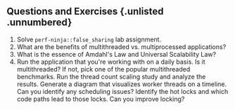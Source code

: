 ## Questions and Exercises {.unlisted .unnumbered}

1. Solve `perf-ninja::false_sharing` lab assignment.
2. What are the benefits of multithreaded vs. multiprocessed applications?
3. What is the essence of Amdahl's Law and Universal Scalability Law?
4. Run the application that you're working with on a daily basis. Is it multithreaded? If not, pick one of the popular multithreaded benchmarks. Run the thread count scaling study and analyze the results. Generate a diagram that visualizes worker threads on a timeline. Can you identify any scheduling issues? Identify the hot locks and which code paths lead to those locks. Can you improve locking? 